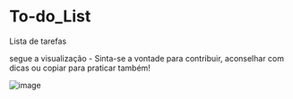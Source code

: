 # To-do_List
 Lista de tarefas

segue a visualização - Sinta-se a vontade para contribuir, aconselhar com dicas ou copiar para praticar também!

![image](https://user-images.githubusercontent.com/82987679/180339905-440a984e-8089-44ab-8468-47216a2a677d.png)

